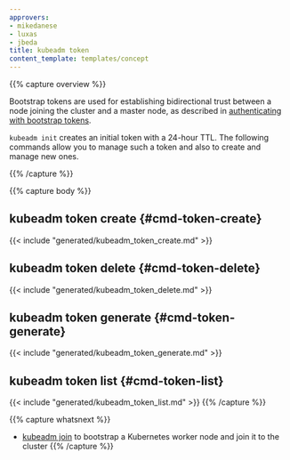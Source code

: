 ```yaml
---
approvers:
- mikedanese
- luxas
- jbeda
title: kubeadm token
content_template: templates/concept
---
```

{{% capture overview %}}

Bootstrap tokens are used for establishing bidirectional trust between a node joining 
the cluster and a master node, as described in [authenticating with bootstrap tokens](/docs/admin/bootstrap-tokens/).

`kubeadm init` creates an initial token with a 24-hour TTL. The following commands allow you to manage 
such a token and also to create and manage new ones.

{{% /capture %}}

{{% capture body %}}
## kubeadm token create {#cmd-token-create}
{{< include "generated/kubeadm_token_create.md" >}}

## kubeadm token delete {#cmd-token-delete}
{{< include "generated/kubeadm_token_delete.md" >}}

## kubeadm token generate {#cmd-token-generate}
{{< include "generated/kubeadm_token_generate.md" >}}

## kubeadm token list {#cmd-token-list}
{{< include "generated/kubeadm_token_list.md" >}}
{{% /capture %}}

{{% capture whatsnext %}}
* [kubeadm join](kubeadm-join.md) to bootstrap a Kubernetes worker node and join it to the cluster
{{% /capture %}}


